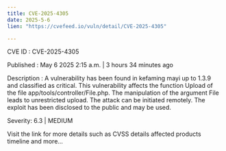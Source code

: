 ```yaml
---
title: CVE-2025-4305
date: 2025-5-6
lien: "https://cvefeed.io/vuln/detail/CVE-2025-4305"

---
```


CVE ID : CVE-2025-4305

Published :  May 6
2025
2:15 a.m. | 3 hours
34 minutes ago

Description : A vulnerability has been found in kefaming mayi up to 1.3.9 and classified as critical. This vulnerability affects the function Upload of the file app/tools/controller/File.php. The manipulation of the argument File leads to unrestricted upload. The attack can be initiated remotely. The exploit has been disclosed to the public and may be used.

Severity: 6.3 | MEDIUM

Visit the link for more details
such as CVSS details
affected products
timeline
and more...
